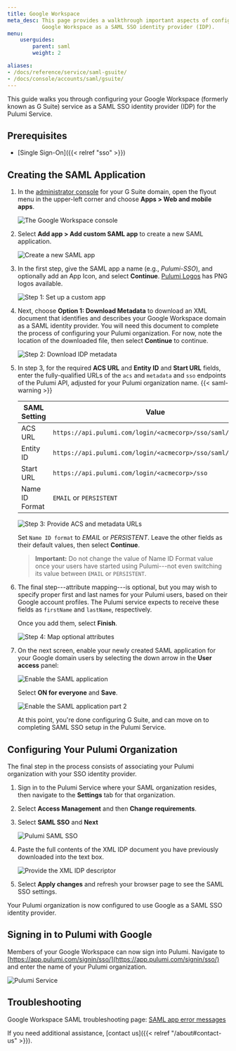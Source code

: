 ```yaml
---
title: Google Workspace
meta_desc: This page provides a walkthrough important aspects of configuring
           Google Workspace as a SAML SSO identity provider (IDP).
menu:
    userguides:
        parent: saml
        weight: 2

aliases:
- /docs/reference/service/saml-gsuite/
- /docs/console/accounts/saml/gsuite/
---
```


This guide walks you through configuring your Google Workspace (formerly known as G Suite) service as a SAML SSO identity provider
(IDP) for the Pulumi Service.

## Prerequisites

- [Single Sign-On]({{< relref "sso" >}})

## Creating the SAML Application

1. In the [administrator console](https://admin.google.com/) for your G Suite domain, open the flyout menu
in the upper-left corner and choose **Apps &gt; Web and mobile apps**.

    ![The Google Workspace console](/images/docs/reference/service/saml-gsuite/gsuite-console.png)

1. Select **Add app &gt; Add custom SAML app** to create a new SAML application.

    ![Create a new SAML app](/images/docs/reference/service/saml-gsuite/gsuite-apps-empty.png)

1. In the first step, give the SAML app a name (e.g., *Pulumi-SSO*), and optionally add an App Icon, and select **Continue**. [Pulumi Logos](https://www.pulumi.com/brand/) has PNG logos available.

    ![Step 1: Set up a custom app](/images/docs/reference/service/saml-gsuite/gsuite-dialog-step-1.png)

1. Next, choose **Option 1: Download Metadata** to download an XML document that identifies
and describes your Google Workspace domain as a SAML identity provider. You will need this document
to complete the process of configuring your Pulumi organization. For now, note the location of
the downloaded file, then select **Continue** to continue.

    ![Step 2: Download IDP metadata](/images/docs/reference/service/saml-gsuite/gsuite-dialog-step-2.png)

1. In step 3, for the required **ACS URL** and **Entity ID** and **Start URL** fields, enter the fully-qualified
URLs of the `acs` and `metadata` and `sso` endpoints of the Pulumi API, adjusted for your Pulumi organization name.
{{< saml-warning >}}

    | SAML Setting | Value    |
    | --------------- | ----- |
    | ACS URL | `https://api.pulumi.com/login/<acmecorp>/sso/saml/acs` |
    | Entity ID | `https://api.pulumi.com/login/<acmecorp>/sso/saml/metadata` |
    | Start URL | `https://api.pulumi.com/login/<acmecorp>/sso` |
    | Name ID Format | `EMAIL` or `PERSISTENT` |

    ![Step 3: Provide ACS and metadata URLs](/images/docs/reference/service/saml-gsuite/gsuite-dialog-step-3.png)

    Set `Name ID format` to *EMAIL* or *PERSISTENT*. Leave the other fields as their default values, then select **Continue**.
    > **Important:** Do not change the value of Name ID Format value once your users have started using Pulumi---not even switching its value between `EMAIL` or `PERSISTENT`.

1. The final step---attribute mapping---is optional, but you may wish to specify proper
first and last names for your Pulumi users, based on their Google account profiles. The Pulumi service
expects to receive these fields as `firstName` and `lastName`, respectively.

    Once you add them, select **Finish**.

    ![Step 4: Map optional attributes](/images/docs/reference/service/saml-gsuite/gsuite-dialog-step-4.png)

1. On the next screen, enable your newly created SAML application for your Google
domain users by selecting the down arrow in the **User access** panel:

    ![Enable the SAML application](/images/docs/reference/service/saml-gsuite/gsuite-app-enable.png)

   Select **ON for everyone** and **Save**.

    ![Enable the SAML application part 2](/images/docs/reference/service/saml-gsuite/gsuite-app-enable-2.png)

   At this point, you're done configuring G Suite, and can move on to completing SAML SSO setup in
   the Pulumi Service.

## Configuring Your Pulumi Organization

The final step in the process consists of associating your Pulumi organization with your SSO identity
provider.

1. Sign in to the Pulumi Service where your SAML organization resides, then navigate to the **Settings** tab for that
organization.

1. Select **Access Management** and then **Change requirements**.

1. Select **SAML SSO** and **Next**

     ![Pulumi SAML SSO](/images/docs/reference/service/saml-gsuite/pulumi-enable-saml-sso.png)

1. Paste the full contents of the XML IDP document you have previously downloaded into the text box.

    ![Provide the XML IDP descriptor](/images/docs/reference/service/saml-gsuite/pulumi-load-sso-xml.png)

1. Select **Apply changes** and refresh your browser page to see the SAML SSO settings.

Your Pulumi organization is now configured to use Google as a SAML SSO identity provider.

## Signing in to Pulumi with Google

Members of your Google Workspace can now sign into Pulumi. Navigate to
[https://app.pulumi.com/signin/sso/](https://app.pulumi.com/signin/sso/) and enter the
name of your Pulumi organization.

![Pulumi Service](/images/docs/reference/service/saml-gsuite/pulumi-console-signin.png)

## Troubleshooting

Google Workspace SAML troubleshooting page: [SAML app error messages](https://support.google.com/a/answer/6301076)

If you need additional assistance, [contact us]({{< relref "/about#contact-us" >}}).

